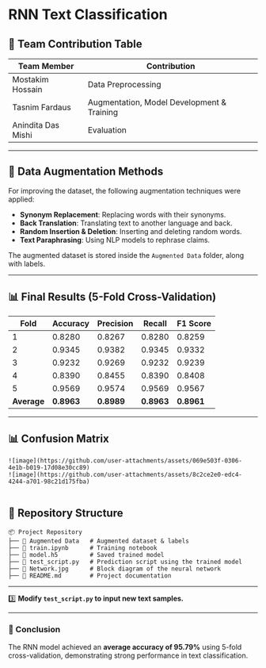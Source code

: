 # RNN Text Classification

## 📌 Team Contribution Table

| Team Member | Contribution |
|-------------|-------------|
| Mostakim Hossain    | Data Preprocessing |
| Tasnim Fardaus    | Augmentation, Model Development & Training |
| Anindita Das Mishi   | Evaluation |

---

## 📝 Data Augmentation Methods
For improving the dataset, the following augmentation techniques were applied:
- **Synonym Replacement**: Replacing words with their synonyms.
- **Back Translation**: Translating text to another language and back.
- **Random Insertion & Deletion**: Inserting and deleting random words.
- **Text Paraphrasing**: Using NLP models to rephrase claims.

The augmented dataset is stored inside the `Augmented Data` folder, along with labels.

---

## 📊 Final Results (5-Fold Cross-Validation)

| Fold | Accuracy | Precision | Recall | F1 Score |
|------|----------|------------|--------|----------|
| 1    | 0.8280   | 0.8267     | 0.8280 | 0.8259   |
| 2    | 0.9345   | 0.9382     | 0.9345 | 0.9332   |
| 3    | 0.9232   | 0.9269     | 0.9232 | 0.9239   |
| 4    | 0.8390   | 0.8455     | 0.8390 | 0.8408   |
| 5    | 0.9569   | 0.9574     | 0.9569 | 0.9567   |
| **Average** | **0.8963** | **0.8989** | **0.8963** | **0.8961** |

---

## 📊 Confusion Matrix
```
![image](https://github.com/user-attachments/assets/069e503f-0306-4e1b-b019-17d08e30cc89)
![image](https://github.com/user-attachments/assets/8c2ce2e0-edc4-4244-a701-98c21d175fba)


```

## 📂 Repository Structure
```
📦 Project Repository
├── 📁 Augmented Data   # Augmented dataset & labels
├── 📄 train.ipynb      # Training notebook
├── 📄 model.h5         # Saved trained model
├── 📄 test_script.py   # Prediction script using the trained model
├── 📄 Network.jpg      # Block diagram of the neural network
├── 📄 README.md        # Project documentation
```

---

3️⃣ **Modify `test_script.py` to input new text samples.**

---

### 🎯 Conclusion
The RNN model achieved an **average accuracy of 95.79%** using 5-fold cross-validation, demonstrating strong performance in text classification.

